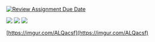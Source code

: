 [![Review Assignment Due Date](https://classroom.github.com/assets/deadline-readme-button-8d59dc4de5201274e310e4c54b9627a8934c3b88527886e3b421487c677d23eb.svg)](https://classroom.github.com/a/gTiETg9a)

<img src="[https://imgur.com/ALQacsf](https://imgur.com/ALQacsf)" />
<img src="https://imgur.com/1QsKkND" />
<img src="https://imgur.com/1QsKkND" />

[https://imgur.com/ALQacsf](https://imgur.com/ALQacsf)
